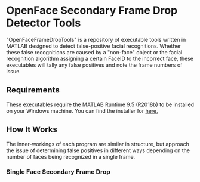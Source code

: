 # OpenFace Secondary Frame Drop Detector Tools

"OpenFaceFrameDropTools" is a repository of executable tools written in MATLAB designed to detect false-positive facial recognitions. Whether these false recognitions are caused by a "non-face" object or the facial recognition algorithm assigning a certain FaceID to the incorrect face, these executables will tally any false positives and note the frame numbers of issue.

## Requirements

These executables require the MATLAB Runtime 9.5 (R2018b) to be installed on your Windows machine. You can find the installer for [here.](http://ssd.mathworks.com/supportfiles/downloads/R2018b/deployment_files/R2018b/installers/win64/MCR_R2018b_win64_installer.exe)

## How It Works

The inner-workings of each program are similar in structure, but approach the issue of determining false positives in different ways depending on the number of faces being recognized in a single frame.

### Single Face Secondary Frame Drop
